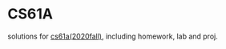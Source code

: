 # CS61A
solutions for [cs61a(2020fall)](https://inst.eecs.berkeley.edu/~cs61a/fa20/), including homework, lab and proj.
